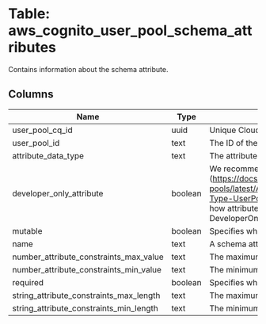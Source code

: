 
# Table: aws_cognito_user_pool_schema_attributes
Contains information about the schema attribute.
## Columns
| Name        | Type           | Description  |
| ------------- | ------------- | -----  |
|user_pool_cq_id|uuid|Unique CloudQuery ID of aws_cognito_user_pools table (FK)|
|user_pool_id|text|The ID of the user pool.|
|attribute_data_type|text|The attribute data type.|
|developer_only_attribute|boolean|We recommend that you use WriteAttributes (https://docs.aws.amazon.com/cognito-user-identity-pools/latest/APIReference/API_UserPoolClientType.html#CognitoUserPools-Type-UserPoolClientType-WriteAttributes) in the user pool client to control how attributes can be mutated for new use cases instead of using DeveloperOnlyAttribute|
|mutable|boolean|Specifies whether the value of the attribute can be changed|
|name|text|A schema attribute of the name type.|
|number_attribute_constraints_max_value|text|The maximum value of an attribute that is of the number data type.|
|number_attribute_constraints_min_value|text|The minimum value of an attribute that is of the number data type.|
|required|boolean|Specifies whether a user pool attribute is required|
|string_attribute_constraints_max_length|text|The maximum length.|
|string_attribute_constraints_min_length|text|The minimum length.|
